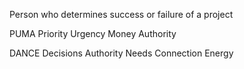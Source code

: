 Person who determines success or failure of a project

PUMA
Priority
Urgency
Money
Authority

DANCE
Decisions
Authority
Needs
Connection
Energy